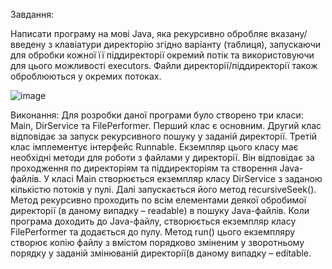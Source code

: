 Завдання:

Написати програму на мові Java, яка рекурсивно обробляє вказану/введену з клавіатури директорію згідно варіанту (таблиця), запускаючи для обробки кожної її піддиректорії окремий потік та використовуючи для цього можливості executors. Файли директорії/піддиректорії також оброблюються у окремих потоках.


![image](https://user-images.githubusercontent.com/76735417/200563292-b470a2a8-ca00-4511-b1cf-4940cf9c40c9.png)

Виконання:
Для розробки даної програми було створено три класи: Main, DirService та FilePerformer. Перший клас є основним. Другий клас відповідає за запуск рекурсивного пошуку у заданій директорії. Третій клас імплементує інтерфейс Runnable. Екземпляр цього класу має необхідні методи для роботи з файлами у директорії. Він відповідає за проходження по директоріям та піддиректоріям та створення Java-файлів.
У класі Main створюється екземпляр класу DirService з заданою кількістю потоків у пулі. Далі запускається його метод recursiveSeek(). Метод рекурсивно проходить по всім елементами деякої обробимої директорії (в даному випадку – readable) в пошуку Java-файлів. Коли програма доходить до Java-файлу, створюється екземпляр класу FilePerformer та додається до пулу. Метод run() цього екземпляру створює копію файлу з вмістом порядково зміненим у зворотньому порядку у заданій змінюваній директорії(в даному випадку – editable.
